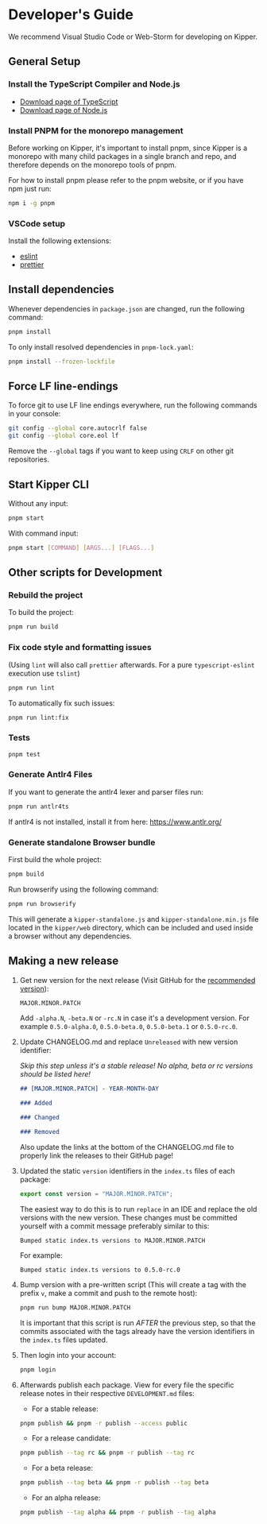 # Developer's Guide

We recommend Visual Studio Code or Web-Storm for developing on Kipper.

## General Setup

### Install the TypeScript Compiler and Node.js

- [Download page of TypeScript](https://www.typescriptlang.org/download)
- [Download page of Node.js](https://nodejs.org/en/download/)

### Install PNPM for the monorepo management

Before working on Kipper, it's important to install pnpm, since Kipper is a monorepo with many child packages in a
single branch and repo, and therefore depends on the monorepo tools of pnpm.

For how to install pnpm please refer to the pnpm website, or if you have npm just run:

```sh
npm i -g pnpm
```

### VSCode setup

Install the following extensions:

- [eslint](https://marketplace.visualstudio.com/items?itemName=dbaeumer.vscode-eslint)
- [prettier](https://marketplace.visualstudio.com/items?itemName=esbenp.prettier-vscode)

## Install dependencies

Whenever dependencies in `package.json` are changed, run the following command:

```sh
pnpm install
```

To only install resolved dependencies in `pnpm-lock.yaml`:

```sh
pnpm install --frozen-lockfile
```

## Force LF line-endings

To force git to use LF line endings everywhere, run the following commands in your console:

```bash
git config --global core.autocrlf false
git config --global core.eol lf
```

Remove the `--global` tags if you want to keep using `CRLF` on other git repositories.

## Start Kipper CLI

Without any input:

```bash
pnpm start
```

With command input:

```bash
pnpm start [COMMAND] [ARGS...] [FLAGS...]
```

## Other scripts for Development

### Rebuild the project

To build the project:

```sh
pnpm run build
```

### Fix code style and formatting issues

(Using `lint` will also call `prettier` afterwards. For a pure `typescript-eslint` execution use `tslint`)

```sh
pnpm run lint
```

To automatically fix such issues:

```sh
pnpm run lint:fix
```

### Tests

```sh
pnpm test
```

### Generate Antlr4 Files

If you want to generate the antlr4 lexer and parser files run:

```bash
pnpm run antlr4ts
```

If antlr4 is not installed, install it from here: https://www.antlr.org/

### Generate standalone Browser bundle

First build the whole project:

```bash
pnpm build
```

Run browserify using the following command:

```bash
pnpm run browserify
```

This will generate a `kipper-standalone.js` and `kipper-standalone.min.js` file located in the `kipper/web` directory,
which can be included and used inside a browser without any dependencies.

## Making a new release

1. Get new version for the next release
   (Visit GitHub for the [recommended version](https://github.com/Luna-Klatzer/Kipper/releases)):

   ```bash
   MAJOR.MINOR.PATCH
   ```

   Add `-alpha.N`, `-beta.N` or `-rc.N` in case it's a development version.
   For example `0.5.0-alpha.0`, `0.5.0-beta.0`, `0.5.0-beta.1` or `0.5.0-rc.0`.

2. Update CHANGELOG.md and replace `Unreleased` with new version identifier:

   _Skip this step unless it's a stable release! No alpha, beta or rc versions should be listed here!_

   ```markdown
   ## [MAJOR.MINOR.PATCH] - YEAR-MONTH-DAY

   ### Added

   ### Changed

   ### Removed
   ```

   Also update the links at the bottom of the CHANGELOG.md file to properly link the releases to their GitHub page!

3. Updated the static `version` identifiers in the `index.ts` files of each package:

   ```ts
   export const version = "MAJOR.MINOR.PATCH";
   ```

   The easiest way to do this is to run `replace` in an IDE and replace the old versions with the new version. These
   changes must be committed yourself with a commit message preferably similar to this:

   ```
   Bumped static index.ts versions to MAJOR.MINOR.PATCH
   ```

   For example:

   ```
   Bumped static index.ts versions to 0.5.0-rc.0
   ```

4. Bump version with a pre-written script (This will create a tag with the prefix `v`, make a commit and push to
   the remote host):

   ```bash
   pnpm run bump MAJOR.MINOR.PATCH
   ```

   It is important that this script is run _AFTER_ the previous step, so that the commits associated with the tags
   already have the version identifiers in the `index.ts` files updated.

5. Then login into your account:

   ```bash
   pnpm login
   ```

6. Afterwards publish each package. View for every file the specific release notes in their
   respective `DEVELOPMENT.md` files:

   - For a stable release:

   ```bash
   pnpm publish && pnpm -r publish --access public
   ```

   - For a release candidate:

   ```bash
   pnpm publish --tag rc && pnpm -r publish --tag rc
   ```

   - For a beta release:

   ```bash
   pnpm publish --tag beta && pnpm -r publish --tag beta
   ```

   - For an alpha release:

   ```bash
   pnpm publish --tag alpha && pnpm -r publish --tag alpha
   ```
